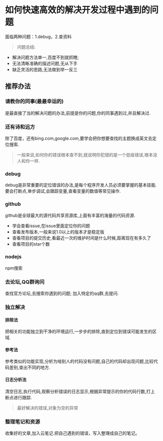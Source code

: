 # 如何快速高效的解决开发过程中遇到的问题
面临两种问题：1.debug，2.查资料
> 问题总结:
* 解决问题方法单一,百度不到就抓瞎;
* 无法清晰准确的描述问题,无从下手
* 缺乏灵活的思路,无法做到举一反三

## 推荐办法

### 请教你的同事(最最幸运的)
  
是最直接了当的解决问题的办法,前提是你的问题,你的同事遇到过,并且解决过.

###  还有诗和远方
除了百度，还有bing.com,google.com,要学会把你想要查找的主题换成英文去定位搜索.
> 一般来说,如何你的错误根本查不到,就说明你犯错的是一个低级错误,根本没人和你一样.

###  debug

debug是非常重要的定位错误的办法,是每个程序开发人员必须要掌握的基本技能. 要会打断点,单步调试,会跟踪变量,查看变量的数值等常见操作.

###  github
github是全球最大的源代码共享资源库,上面有丰富的海量的代码资源.
* 学会查看issue,在issue里面定位你的问题
* 查看发布版本,一般来说1.0以上的版本才是稳定版
* 查看项目的提交历史,看最近一次的维护时间是什么时候,距离现在有多久了
* 查看项目的star个数

### nodejs
npm搜索

### 去论坛,QQ群询问
查找官方论坛,去搜索你遇到的问题;
加入特定的qq群,去提问.

### 独立解决
#### 排除法
把相关的功能独立到干净的环境运行,一步步的排除,直到定位到错误可能发生的区域.
#### 参考法
参考类似的功能实现,分析为啥别人的代码没有问题,自己的代码却出现问题,比较代码差别,查出不同的地方.
#### 日志分析法
清空日志,执行代码,观察分析错误的日志显示,根据异常提示的你的代码行数,打上断点进行跟踪.
> 最好解决的错误,对象为空的异常

### 整理笔记和资源
收集好的文章,加入云笔记.把自己遇到的错误，写入整理成自己的笔记。


    
